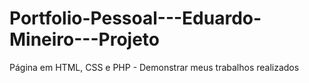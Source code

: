 # Portfolio-Pessoal---Eduardo-Mineiro---Projeto
Página em HTML, CSS  e PHP - Demonstrar meus trabalhos realizados
